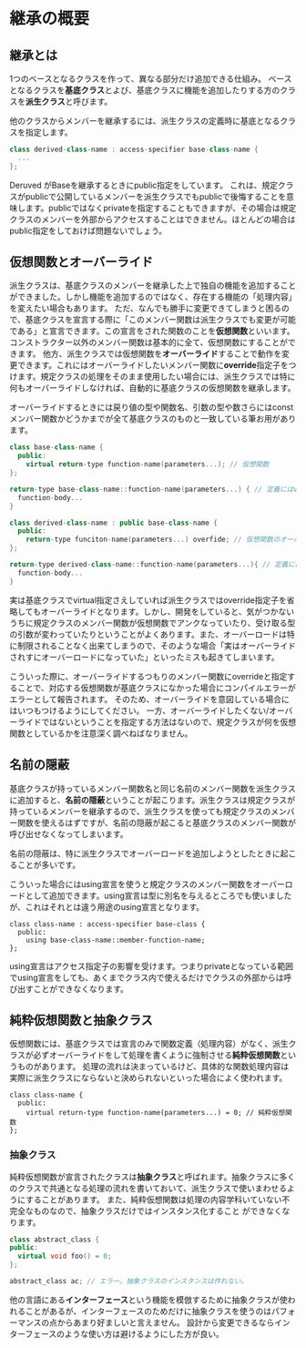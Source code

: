# 継承の概要

## 継承とは
1つのベースとなるクラスを作って、異なる部分だけ追加できる仕組み。
ベースとなるクラスを**基底クラス**とよび、基底クラスに機能を追加したりする方のクラスを**派生クラス**と呼びます。

他のクラスからメンバーを継承するには、派生クラスの定義時に基底となるクラスを指定します。
```C++
class derived-class-name : access-specifier base-class-name {
  ...
};
```

Deruved がBaseを継承するときにpublic指定をしています。
これは、規定クラスがpublicで公開しているメンバーを派生クラスでもpublicで後悔することを意味します。publicではなくprivateを指定することもできますが、その場合は規定クラスのメンバーを外部からアクセスすることはできません。ほとんどの場合はpublic指定をしておけば問題ないでしょう。

## 仮想関数とオーバーライド
派生クラスは、基底クラスのメンバーを継承した上で独自の機能を追加することができました。しかし機能を追加するのではなく、存在する機能の「処理内容」を変えたい場合もあります。
ただ、なんでも勝手に変更できてしまうと困るので、基底クラスを宣言する際に「このメンバー関数は派生クラスでも変更が可能である」と宣言できます。この宣言をされた関数のことを**仮想関数**といいます。
コンストラクター以外のメンバー関数は基本的に全て、仮想関数にすることができます。
他方、派生クラスでは仮想関数を**オーバーライド**することで動作を変更できます。これにはオーバーライドしたいメンバー関数に**override**指定子をつけます。規定クラスの処理をそのまま使用したい場合には、派生クラスでは特に何もオーバーライドしなければ、自動的に基底クラスの仮想関数を継承します。

オーバーライドするときには戻り値の型や関数名、引数の型や数さらにはconstメンバー関数かどうかまでが全て基底クラスのものと一致している筆お用があります。
```C++
class base-class-name {
  public:
    virtual return-type function-name(parameters...); // 仮想関数
};

return-type base-class-name::function-name(parameters...) { // 定義にはvirtualを書かない
  function-body...
}

class derived-class-name : public base-class-name {
  public:
    return-type funciton-name(parameters...) overfide; // 仮想関数のオーバーライド
};

return-type derived-class-name::function-name(parameters...){ // 定義にはoverrideを書かない
  function-body...
} 
```

実は基底クラスでvirtual指定さえしていれば派生クラスではoverride指定子を省略してもオーバーライドとなります。しかし、開発をしていると、気がつかないうちに規定クラスのメンバー関数が仮想関数でアンクなっていたり、受け取る型の引数が変わっていたりということがよくあります。また、オーバーロードは特に制限されることなく出来てしまうので、そのような場合「実はオーバーライドされすにオーバーロードになっていた」といったミスも起きてしまいます。

こういった際に、オーバーライドするつもりのメンバー関数にoverrideと指定することで、対応する仮想関数が基底クラスになかった場合にコンパイルエラーがエラーとして報告されます。
そのため、オーバーライドを意図している場合にはいつもつけるようにしてください。
一方、オーバーライドしたくない/オーバーライドではないということを指定する方法はないので、規定クラスが何を仮想関数としているかを注意深く調べねばなりません。

## 名前の隠蔽
基底クラスが持っているメンバー関数名と同じ名前のメンバー関数を派生クラスに追加すると、**名前の隠蔽**ということが起こります。派生クラスは規定クラスが持っているメンバーを継承するので、派生クラスを使っても規定クラスのメンバー関数を使えるはずですが、名前の隠蔽が起こると基底クラスのメンバー関数が呼び出せなくなってしまいます。

名前の隠蔽は、特に派生クラスでオーバーロードを追加しようとしたときに起こることが多いです。

こういった場合にはusing宣言を使うと規定クラスのメンバー関数をオーバーロードとして追加できます。using宣言は型に別名を与えるところでも使いましたが、これはそれとは違う用途のusing宣言となります。
```
class class-name : access-specifier base-class {
  public:
    using base-class-name::member-function-name;
};
```
using宣言はアクセス指定子の影響を受けます。つまりprivateとなっている範囲でusing宣言をしても、あくまでクラス内で使えるだけでクラスの外部からは呼び出すことができなくなります。

## 純粋仮想関数と抽象クラス
仮想関数には、基底クラスでは宣言のみで関数定義（処理内容）がなく、派生クラスが必ずオーバーライドをして処理を書くように強制させる**純粋仮想関数**というものがあります。
処理の流れは決まっているけど、具体的な関数処理内容は実際に派生クラスにならないと決められないといった場合によく使われます。

```
class class-name {
  public:
    virtual return-type function-name(parameters...) = 0; // 純粋仮想関数
};
```

### 抽象クラス
純粋仮想関数が宣言されたクラスは**抽象クラス**と呼ばれます。抽象クラスに多くのクラスで共通となる処理の流れを書いておいて、派生クラスで使いまわせるようにすることがあります。
また、純粋仮想関数は処理の内容学科いていない不完全なものなので、抽象クラスだけではインスタンス化すること
ができなくなります。

```C++
class abstract_class {
public:
  virtual void foo() = 0;
};

abstract_class ac; // エラー。抽象クラスのインスタンスは作れない。
```

他の言語にある**インターフェース**という機能を模倣するために抽象クラスが使われることがあるが、インターフェースのためだけに抽象クラスを使うのはパフォーマンスの点からあまり好ましいと言えません。
設計から変更できるならインターフェースのような使い方は避けるようにした方が良い。
